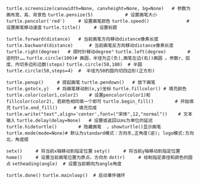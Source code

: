 `turtle.screensize(canvwidth=None, canvheight=None, bg=None)   # 参数为画布宽、高、背景色`
`turtle.pensize(5)   	      # 设置画笔大小`
`turtle.pencolor('red')  	# 设置画笔颜色`
`turtle.speed()   		     # 设置画笔移动速度`
`turtle.title()		# 设置标题`

`turtle.forward(distance)  	# 当前画笔方向移动distance像素长度`
`turtle.backward(distance)  	# 当前画笔反方向移动distance像素长度`
`turtle.right(degree)	# 顺时针移动degree°`
`turtle.left(degree)		# 逆时针……`
`turtle.circle(100)# 画圆，半径为正(负),画笔左边(右))画圆 。参数r、弧度、内切多边形边数(steps)`
`turtle.circle(50,180)	# 半圆`
`turtle.circle(50,steps=4)	#  半径为50的圆内切四边形(正方形)`

`turtle.penup()		# 提起画笔`
`turtle.pendown()	# 放下画笔`
`turtle.goto(x,y)	# 将画笔移动到(x,y)坐标`
`turtle.fillcolor()	# 填充颜色`
`turtle.color(color1,color2)    # 设置pencolor(color1)和fillcolor(color2), 若颜色相同填一个即可`
`turtle.begin_fill()		# 开始填充`
`turtle.end_fill()		# 填充完成`
`turtle.write("text",align='center',font=("宋体",12,"normal"))	# 文本输入` 
`turtle.delay(delay=None)	# 设置或返回以ms为单位的延迟`
`turtle.hideturtle()		# 隐藏画笔  ，showturtle()显示画笔`
`turtle.mode(mode=None)# 默认为standard模式：方向东,正角度(逆); logo模式:方向北，角度顺`

`setx()		# 将当前x轴移动到指定位置`
`sety()		# 将当前y轴移动到指定位置`
`home()		# 设置当前画笔位置为原点，方向东`
`dot(r)		# 绘制指定直径和颜色的圆点`
`setheading(angle)	# 设置当前朝向为angle角度`

`turtle.done()`
`turtle.mainloop()	# 启动事件循环`